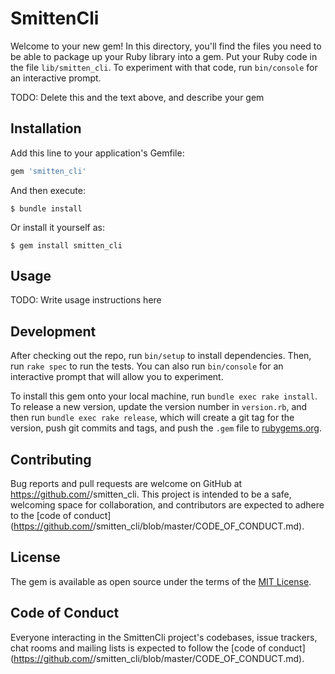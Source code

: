 # SmittenCli

Welcome to your new gem! In this directory, you'll find the files you need to be able to package up your Ruby library into a gem. Put your Ruby code in the file `lib/smitten_cli`. To experiment with that code, run `bin/console` for an interactive prompt.

TODO: Delete this and the text above, and describe your gem

## Installation

Add this line to your application's Gemfile:

```ruby
gem 'smitten_cli'
```

And then execute:

    $ bundle install

Or install it yourself as:

    $ gem install smitten_cli

## Usage

TODO: Write usage instructions here

## Development

After checking out the repo, run `bin/setup` to install dependencies. Then, run `rake spec` to run the tests. You can also run `bin/console` for an interactive prompt that will allow you to experiment.

To install this gem onto your local machine, run `bundle exec rake install`. To release a new version, update the version number in `version.rb`, and then run `bundle exec rake release`, which will create a git tag for the version, push git commits and tags, and push the `.gem` file to [rubygems.org](https://rubygems.org).

## Contributing

Bug reports and pull requests are welcome on GitHub at https://github.com/<github username>/smitten_cli. This project is intended to be a safe, welcoming space for collaboration, and contributors are expected to adhere to the [code of conduct](https://github.com/<github username>/smitten_cli/blob/master/CODE_OF_CONDUCT.md).


## License

The gem is available as open source under the terms of the [MIT License](https://opensource.org/licenses/MIT).

## Code of Conduct

Everyone interacting in the SmittenCli project's codebases, issue trackers, chat rooms and mailing lists is expected to follow the [code of conduct](https://github.com/<github username>/smitten_cli/blob/master/CODE_OF_CONDUCT.md).
